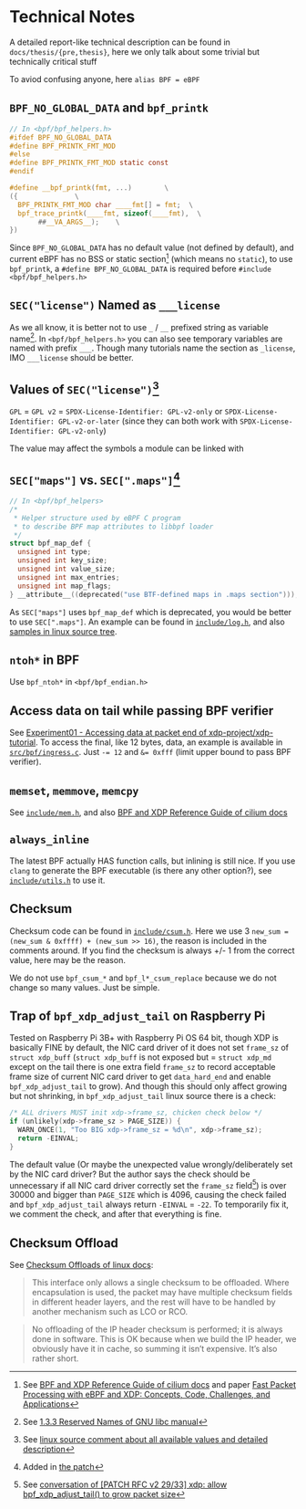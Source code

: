 <!-- Copyright (c) 2022 myl7 -->
<!-- SPDX-License-Identifier: GPL-2.0-or-later -->

# Technical Notes

A detailed report-like technical description can be found in `docs/thesis/{pre,thesis}`, here we only talk about some trivial but technically critical stuff

To aviod confusing anyone, here `alias BPF = eBPF`

## `BPF_NO_GLOBAL_DATA` and `bpf_printk`

```c
// In <bpf/bpf_helpers.h>
#ifdef BPF_NO_GLOBAL_DATA
#define BPF_PRINTK_FMT_MOD
#else
#define BPF_PRINTK_FMT_MOD static const
#endif

#define __bpf_printk(fmt, ...)        \
({              \
  BPF_PRINTK_FMT_MOD char ____fmt[] = fmt;  \
  bpf_trace_printk(____fmt, sizeof(____fmt),  \
       ##__VA_ARGS__);    \
})
```

Since `BPF_NO_GLOBAL_DATA` has no default value (not defined by default), and current eBPF has no BSS or static section[^1] (which means no `static`), to use `bpf_printk`, a `#define BPF_NO_GLOBAL_DATA` is required before `#include <bpf/bpf_helpers.h>`

[^1]: See [BPF and XDP Reference Guide of cilium docs](https://docs.cilium.io/en/v1.11/bpf/) and paper [Fast Packet Processing with eBPF and XDP: Concepts, Code, Challenges, and Applications](https://doi.org/10.1145/3371038)

## `SEC("license")` Named as `___license`

As we all know, it is better not to use `_` / `__` prefixed string as variable name[^2].
In `<bpf/bpf_helpers.h>` you can also see temporary variables are named with prefix `___`.
Though many tutorials name the section as `_license`, IMO `___license` should be better.

[^2]: See [1.3.3 Reserved Names of GNU libc manual](https://www.gnu.org/software/libc/manual/html_node/Reserved-Names.html)

## Values of `SEC("license")`[^3]

`GPL` = `GPL v2` = `SPDX-License-Identifier: GPL-v2-only` or `SPDX-License-Identifier: GPL-v2-or-later` (since they can both work with `SPDX-License-Identifier: GPL-v2-only`)

The value may affect the symbols a module can be linked with

[^3]: See [linux source comment about all available values and detailed description](https://github.com/torvalds/linux/blob/551acdc3c3d2b6bc97f11e31dcf960bc36343bfc/include/linux/module.h#L186-L229)

## `SEC["maps"]` vs. `SEC[".maps"]`[^4]

```c
// In <bpf/bpf_helpers>
/*
 * Helper structure used by eBPF C program
 * to describe BPF map attributes to libbpf loader
 */
struct bpf_map_def {
  unsigned int type;
  unsigned int key_size;
  unsigned int value_size;
  unsigned int max_entries;
  unsigned int map_flags;
} __attribute__((deprecated("use BTF-defined maps in .maps section")));
```

As `SEC["maps"]` uses `bpf_map_def` which is deprecated, you would be better to use `SEC[".maps"]`.
An example can be found in [`include/log.h`](/include/log.h), and also [samples in linux source tree](https://github.com/torvalds/linux/blob/551acdc3c3d2b6bc97f11e31dcf960bc36343bfc/samples/bpf/trace_output_kern.c#L7-L12).

[^4]: Added in [the patch](https://lore.kernel.org/bpf/4553f579-c7bb-2d4c-a1ef-3e4fbed64427@fb.com/t/)

## `ntoh*` in BPF

Use `bpf_ntoh*` in `<bpf/bpf_endian.h>`

## Access data on tail while passing BPF verifier

See [Experiment01 - Accessing data at packet end of xdp-project/xdp-tutorial](https://github.com/xdp-project/xdp-tutorial/tree/master/experiment01-tailgrow).
To access the final, like 12 bytes, data, an example is available in [`src/bpf/ingress.c`](/src/bpf/ingress.c).
Just `-= 12` and `&= 0xfff` (limit upper bound to pass BPF verifier).

## `memset`, `memmove`, `memcpy`

See [`include/mem.h`](/include/mem.h), and also [BPF and XDP Reference Guide of cilium docs](https://docs.cilium.io/en/v1.11/bpf/)

## `always_inline`

The latest BPF actually HAS function calls, but inlining is still nice.
If you use `clang` to generate the BPF executable (is there any other option?), see [`include/utils.h`](/include/utils.h) to use it.

## Checksum

Checksum code can be found in [`include/csum.h`](/include/csum.h).
Here we use 3 `new_sum = (new_sum & 0xffff) + (new_sum >> 16)`, the reason is included in the comments around.
If you find the checksum is always +/- 1 from the correct value, here may be the reason.

We do not use `bpf_csum_*` and `bpf_l*_csum_replace` because we do not change so many values.
Just be simple.

## Trap of `bpf_xdp_adjust_tail` on Raspberry Pi

Tested on Raspberry Pi 3B+ with Raspberry Pi OS 64 bit, though XDP is basically FINE by default, the NIC card driver of it does not set `frame_sz` of `struct xdp_buff` (`struct xdp_buff` is not exposed but = `struct xdp_md` except on the tail there is one extra field `frame_sz` to record acceptable frame size of current NIC card driver to get `data_hard_end` and enable `bpf_xdp_adjust_tail` to grow). And though this should only affect growing but not shrinking, in `bpf_xdp_adjust_tail` linux source there is a check:

```c
/* ALL drivers MUST init xdp->frame_sz, chicken check below */
if (unlikely(xdp->frame_sz > PAGE_SIZE)) {
  WARN_ONCE(1, "Too BIG xdp->frame_sz = %d\n", xdp->frame_sz);
  return -EINVAL;
}
```

The default value (Or maybe the unexpected value wrongly/deliberately set by the NIC card driver? But the author says the check should be unnecessary if all NIC card driver correctly set the `frame_sz` field[^5]) is over 30000 and bigger than `PAGE_SIZE` which is 4096, causing the check failed and `bpf_xdp_adjust_tail` always return `-EINVAL` = `-22`.
To temporarily fix it, we comment the check, and after that everything is fine.

[^5]: See [conversation of [PATCH RFC v2 29/33] xdp: allow bpf_xdp_adjust_tail() to grow packet size](https://www.spinics.net/lists/netdev/msg643967.html)

## Checksum Offload

See [Checksum Offloads of linux docs](https://www.kernel.org/doc/html/v5.16/networking/checksum-offloads.html):

> This interface only allows a single checksum to be offloaded. Where encapsulation is used, the packet may have multiple checksum fields in different header layers, and the rest will have to be handled by another mechanism such as LCO or RCO.

> No offloading of the IP header checksum is performed; it is always done in software. This is OK because when we build the IP header, we obviously have it in cache, so summing it isn’t expensive. It’s also rather short.
